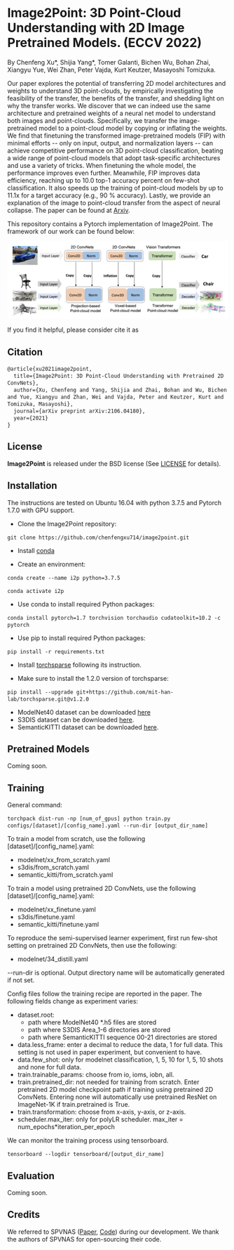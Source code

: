 # Image2Point: 3D Point-Cloud Understanding with 2D Image Pretrained Models. (ECCV 2022)
By Chenfeng Xu*, Shijia Yang*, Tomer Galanti, Bichen Wu, Bohan Zhai, Xiangyu Yue, Wei Zhan, Peter Vajda, Kurt Keutzer, Masayoshi Tomizuka.

Our paper explores the potential of transferring 2D model architectures and weights to understand 3D point-clouds, by empirically investigating the feasibility of the transfer, the benefits of the transfer, and shedding light on why the transfer works. We discover that we can indeed use the same architecture and pretrained weights of a neural net model to understand both images and point-clouds. Specifically, we transfer the image-pretrained model to a point-cloud model by copying or inflating the weights. We find that finetuning the transformed image-pretrained models (FIP) with minimal efforts -- only on input, output, and normalization layers -- can achieve competitive performance on 3D point-cloud classification, beating a wide range of point-cloud models that adopt task-specific architectures and use a variety of tricks. When finetuning the whole model, the performance improves even further. Meanwhile, FIP improves data efficiency, reaching up to 10.0 top-1 accuracy percent on few-shot classification. It also speeds up the training of point-cloud models by up to 11.1x for a target accuracy (e.g., 90 % accuracy). Lastly, we provide an explanation of the image to point-cloud transfer from the aspect of neural collapse. The paper can be found at [Arxiv](https://arxiv.org/abs/2106.04180).

This repository contains a Pytorch implementation of Image2Point. The framework of our work can be found below:

<p align="center">
    <img src="./pic.png"/ width="900">
</p>

If you find it helpful, please consider cite it as

## Citation
```
@article{xu2021image2point,
  title={Image2Point: 3D Point-Cloud Understanding with Pretrained 2D ConvNets},
  author={Xu, Chenfeng and Yang, Shijia and Zhai, Bohan and Wu, Bichen and Yue, Xiangyu and Zhan, Wei and Vajda, Peter and Keutzer, Kurt and Tomizuka, Masayoshi},
  journal={arXiv preprint arXiv:2106.04180},
  year={2021}
}
```

## License
**Image2Point** is released under the BSD license (See [LICENSE](https://github.com/chenfengxu714/image2point/blob/master/LICENSE) for details).


## Installation
The instructions are tested on Ubuntu 16.04 with python 3.7.5 and Pytorch 1.7.0 with GPU support.

* Clone the Image2Point repository:


```shell
git clone https://github.com/chenfengxu714/image2point.git
```

* Install [conda](https://docs.anaconda.com/anaconda/install/)

* Create an environment:

```shell
conda create --name i2p python=3.7.5
```

```shell
conda activate i2p
```

* Use conda to install required Python packages:


```shell
conda install pytorch=1.7 torchvision torchaudio cudatoolkit=10.2 -c pytorch
```

* Use pip to install required Python packages:

```shell
pip install -r requirements.txt
```
* Install [torchsparse](https://github.com/mit-han-lab/torchsparse) following its instruction.

* Make sure to install the 1.2.0 version of torchsparse:

```shell
pip install --upgrade git+https://github.com/mit-han-lab/torchsparse.git@v1.2.0
```

* ModelNet40 dataset can be downloaded [here](https://shapenet.cs.stanford.edu/media/modelnet40_ply_hdf5_2048.zip)
* S3DIS dataset can be downloaded [here](http://buildingparser.stanford.edu/dataset.html).
* SemanticKITTI dataset can be downloaded [here](http://semantic-kitti.org/dataset.html).

## Pretrained Models
Coming soon.

## Training
General command:
```shell
torchpack dist-run -np [num_of_gpus] python train.py configs/[dataset]/[config_name].yaml --run-dir [output_dir_name]
```

To train a model from scratch, use the following [dataset]/[config_name].yaml:
* modelnet/xx_from_scratch.yaml
* s3dis/from_scratch.yaml
* semantic_kitti/from_scratch.yaml

To train a model using pretrained 2D ConvNets, use the following [dataset]/[config_name].yaml:
* modelnet/xx_finetune.yaml
* s3dis/finetune.yaml
* semantic_kitti/finetune.yaml

To reproduce the semi-supervised learner experiment, first run few-shot setting on pretrained 2D ConvNets, then use the following:
* modelnet/34_distill.yaml

--run-dir is optional. Output directory name will be automatically generated if not set.

Config files follow the training recipe are reported in the paper. The following fields change as experiment varies:
* dataset.root: 
  * path where ModelNet40 *.h5 files are stored
  * path where S3DIS Area_1-6 directories are stored
  * path where SemanticKITTI sequence 00-21 directories are stored
* data.less_frame: enter a decimal to reduce the data, 1 for full data. This setting is not used in paper experiment, but convenient to have.
* data.few_shot: only for modelnet classification, 1, 5, 10 for 1, 5, 10 shots and none for full data.
* train.trainable_params: choose from io, ioms, iobn, all.
* train.pretrained_dir: not needed for training from scratch. Enter pretrained 2D model checkpoint path if training using pretrained 2D ConvNets. Entering none will automatically use pretrained ResNet on ImageNet-1K if train.pretrained is True.
* train.transformation: choose from x-axis, y-axis, or z-axis.
* scheduler.max_iter: only for polyLR scheduler. max_iter = num_epochs*iteration_per_epoch

We can monitor the training process using tensorboard.
```shell
tensorboard --logdir tensorboard/[output_dir_name]
```

## Evaluation
Coming soon.

## Credits
We referred to SPVNAS ([Paper](https://arxiv.org/abs/2007.16100), [Code](https://github.com/mit-han-lab/spvnas)) during our development. We thank the authors of SPVNAS for open-sourcing their code.